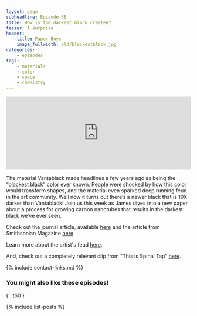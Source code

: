 ```yaml
---
layout: page
subheadline: Episode 58
title: How is the darkest black created?
teaser: A surprise
header:
    title: Paper Boys
    image_fullwidth: old/blackestblack.jpg
categories:
    - episodes
tags:
    - materials
    - color
    - space
    - chemistry
---
```


<iframe src="https://pinecast.com/player/068610a9-f765-4cbd-abed-34f0bf60b17b?theme=thick" seamless height="200" style="border:0" class="pinecast-embed" frameborder="0" width="100%"></iframe>

The material Vantablack made headlines a few years ago as being the “blackest black” color ever known. People were shocked by how this color would transform shapes, and the material even sparked deep running feud in the art community. Well now it turns out there’s a newer black that is 10X darker than Vantablack! Join us this week as James dives into a new paper about a process for growing carbon nanotubes that results in the darkest black we’ve ever seen.

Check out the journal article, available [here](https://pubs.acs.org/doi/10.1021/acsami.9b08290) and the article from Smithsonian Magazine [here](https://www.smithsonianmag.com/smart-news/theres-new-blackest-black-town-180973175/).

Learn more about the artist's feud [here](https://www.culturehustleusa.com/products/pink-50g-powdered-paint-by-stuart-semple).

And, check out a completely relevant clip from "This is Spinal Tap" [here](https://www.youtube.com/watch?v=zSkGtW-fQ3s).
	
{% include contact-links.md %}

### You might also like these episodes!
{: .t60 }

{% include list-posts %}
